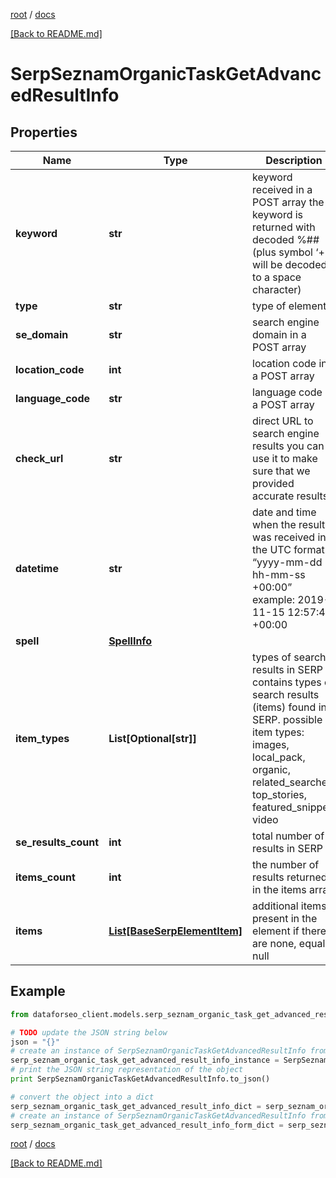 [root](./../ "root") / [docs](./ "docs")

[[Back to README.md]](./../README.md "[Back to README.md]")

# SerpSeznamOrganicTaskGetAdvancedResultInfo

## Properties

Name | Type | Description | Notes
------------ | ------------- | ------------- | -------------
**keyword** | **str** | keyword received in a POST array the keyword is returned with decoded %## (plus symbol ‘+’ will be decoded to a space character) | [optional]
**type** | **str** | type of element | [optional]
**se_domain** | **str** | search engine domain in a POST array | [optional]
**location_code** | **int** | location code in a POST array | [optional]
**language_code** | **str** | language code in a POST array | [optional]
**check_url** | **str** | direct URL to search engine results you can use it to make sure that we provided accurate results | [optional]
**datetime** | **str** | date and time when the result was received in the UTC format: “yyyy-mm-dd hh-mm-ss +00:00” example: 2019-11-15 12:57:46 +00:00 | [optional]
**spell** | [**SpellInfo**](SpellInfo.md) |  | [optional]
**item_types** | **List[Optional[str]]** | types of search results in SERP contains types of search results (items) found in SERP. possible item types: images, local_pack, organic, related_searches, top_stories, featured_snippet, video | [optional]
**se_results_count** | **int** | total number of results in SERP | [optional]
**items_count** | **int** | the number of results returned in the items array | [optional]
**items** | [**List[BaseSerpElementItem]**](BaseSerpElementItem.md) | additional items present in the element if there are none, equals null | [optional]

## Example

```python
from dataforseo_client.models.serp_seznam_organic_task_get_advanced_result_info import SerpSeznamOrganicTaskGetAdvancedResultInfo

# TODO update the JSON string below
json = "{}"
# create an instance of SerpSeznamOrganicTaskGetAdvancedResultInfo from a JSON string
serp_seznam_organic_task_get_advanced_result_info_instance = SerpSeznamOrganicTaskGetAdvancedResultInfo.from_json(json)
# print the JSON string representation of the object
print SerpSeznamOrganicTaskGetAdvancedResultInfo.to_json()

# convert the object into a dict
serp_seznam_organic_task_get_advanced_result_info_dict = serp_seznam_organic_task_get_advanced_result_info_instance.to_dict()
# create an instance of SerpSeznamOrganicTaskGetAdvancedResultInfo from a dict
serp_seznam_organic_task_get_advanced_result_info_form_dict = serp_seznam_organic_task_get_advanced_result_info.from_dict(serp_seznam_organic_task_get_advanced_result_info_dict)
```

  

[root](./../ "root") / [docs](./ "docs")

[[Back to README.md]](./../README.md "[Back to README.md]")
